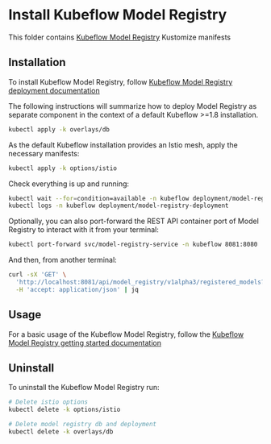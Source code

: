 # Install Kubeflow Model Registry

This folder contains [Kubeflow Model Registry](https://www.kubeflow.org/docs/components/model-registry/installation/) Kustomize manifests

## Installation

To install Kubeflow Model Registry, follow [Kubeflow Model Registry deployment documentation](https://www.kubeflow.org/docs/components/model-registry/installation/)

The following instructions will summarize how to deploy Model Registry as separate component in the context of a default Kubeflow >=1.8 installation.

```bash
kubectl apply -k overlays/db
```

As the default Kubeflow installation provides an Istio mesh, apply the necessary manifests:

```bash
kubectl apply -k options/istio
```

Check everything is up and running:

```bash
kubectl wait --for=condition=available -n kubeflow deployment/model-registry-deployment --timeout=2m
kubectl logs -n kubeflow deployment/model-registry-deployment
```

Optionally, you can also port-forward the REST API container port of Model Registry to interact with it from your terminal:

```bash
kubectl port-forward svc/model-registry-service -n kubeflow 8081:8080
```

And then, from another terminal:

```bash
curl -sX 'GET' \
  'http://localhost:8081/api/model_registry/v1alpha3/registered_models?pageSize=100&orderBy=ID&sortOrder=DESC' \
  -H 'accept: application/json' | jq
```

## Usage

For a basic usage of the Kubeflow Model Registry, follow the [Kubeflow Model Registry getting started documentation](https://www.kubeflow.org/docs/components/model-registry/getting-started/)

## Uninstall

To uninstall the Kubeflow Model Registry run:

```bash
# Delete istio options
kubectl delete -k options/istio

# Delete model registry db and deployment
kubectl delete -k overlays/db
```
